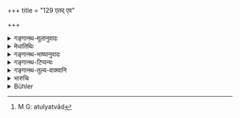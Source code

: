 +++
title = "129 एतद् एव"

+++

<details><summary>गङ्गानथ-मूलानुवादः</summary>

If a Brāhmaṇa kills a righteous Vaiśya, he shall perform this same expiatory rite for one year; or he may give a hundred cows and one (bull).—(129)
</details>

<details><summary>मेधातिथिः</summary>

पूर्वत्राष्टमो ऽंशः, अनेन द्वादशो विधीयते । अल्पत्वाद्[^१८७] अब्दं न्यूनगुणस्य विधिर् अयम् इति विज्ञायते । 


[^१८७]:
     M G: atulyatvād

- <u>ननु</u> **वृत्तस्थम्** इति श्रुतम् ।

- <u>सत्यम्</u> । संप्रति **वृत्तस्थो** वधकाले, प्राङ् निर्गुण इति । यस् तु सर्वदैव वृत्तस्थस् तस्य पूर्ववद् इति ज्ञेयम् ॥ ११.१२९ ॥
</details>

<details><summary>गङ्गानथ-भाष्यानुवादः</summary>

In a previous verse ‘*one eighth*’ was prescribed for the killing of a Vaiśya; what the present verse lays down is ‘one twelfth.’

As the expiation is a light one, it has to be done ‘*for one* *year*.’

It appears that the rule here laid down is meant for the case of a Vaiśya devoid of qualifications.

“The case of a Vaiśya *devoted to his duty* has been already dealt with before.”

True; but what the present verse contemplates is the case of a Vaiśya who was ‘righteous’ at the time of death, but was devoid of qualities before that; while the previous rules apply to one who was righteous all along.—(129)
</details>

<details><summary>गङ्गानथ-टिप्पन्यः</summary>

“According to Govindarāja and Kullūka, the two penances are to be performed optionally, in case a virtuous Vaiśya has been killed unintentionally.—Medhātithi says that the first penance is to be performed for the murder of a Vaiśya who was less distinguished than the one referred to in verse 126.—Nārāyaṇa thinks that the verse refers to a Vaiśya engaged in the performance of a sacrifice, and that the particle ‘*vā*’ takes the place of the?upola, and thus one penance only is prescribed.”—Buhler.

This verse is quoted in *Prāyaścittaviveka* (pp. 216 and 534), which explains ‘*ekaśatam*’ as ‘a hundred and one’.
</details>

<details><summary>गङ्गानथ-तुल्य-वाक्यानि</summary>

**(verses 11.126-130)  
**

See Comparative notes for [Verse 11.126].
</details>

<details><summary>भारुचिः</summary>

संभवद्वित्तस्येदं पूर्ववद् वैकल्पिकम् । द्विजोत्तमग्रहणं चेतरवर्णनिदर्शनार्थम्, नावधारणार्थम् ॥ ११.१२८ ॥
</details>

<details><summary>Bühler</summary>

130	A Brahmana who has slain a virtuous Vaisya, shall perform the same penance during one year, or he may give one hundred cows and one (bull).
</details>
